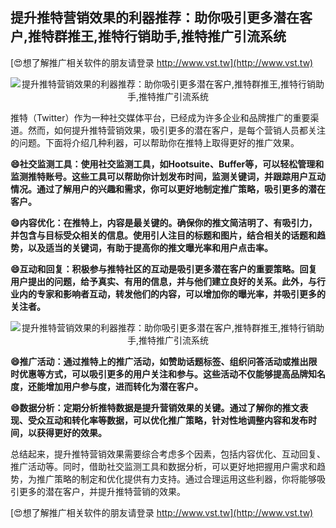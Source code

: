 ## **提升推特营销效果的利器推荐：助你吸引更多潜在客户,推特群推王,推特行销助手,推特推广引流系统**

[😍想了解推广相关软件的朋友请登录 http://www.vst.tw](http://www.vst.tw)

 <center><img src="https://vst.tw/MP4/tuiguang/png/8.png" alt="提升推特营销效果的利器推荐：助你吸引更多潜在客户,推特群推王,推特行销助手,推特推广引流系统"></center>

推特（Twitter）作为一种社交媒体平台，已经成为许多企业和品牌推广的重要渠道。然而，如何提升推特营销效果，吸引更多的潜在客户，是每个营销人员都关注的问题。下面将介绍几种利器，可以帮助你在推特上取得更好的推广效果。

**😄社交监测工具：使用社交监测工具，如Hootsuite、Buffer等，可以轻松管理和监测推特账号。这些工具可以帮助你计划发布时间，监测关键词，并跟踪用户互动情况。通过了解用户的兴趣和需求，你可以更好地制定推广策略，吸引更多的潜在客户。**

**😄内容优化：在推特上，内容是最关键的。确保你的推文简洁明了、有吸引力，并包含与目标受众相关的信息。使用引人注目的标题和图片，结合相关的话题和趋势，以及适当的关键词，有助于提高你的推文曝光率和用户点击率。**

**😄互动和回复：积极参与推特社区的互动是吸引更多潜在客户的重要策略。回复用户提出的问题，给予真实、有用的信息，并与他们建立良好的关系。此外，与行业内的专家和影响者互动，转发他们的内容，可以增加你的曝光率，并吸引更多的关注者。**

 <center><img src="https://vst.tw/MP4/tuiguang/png/7.png" alt="提升推特营销效果的利器推荐：助你吸引更多潜在客户,推特群推王,推特行销助手,推特推广引流系统"></center>

**😄推广活动：通过推特上的推广活动，如赞助话题标签、组织问答活动或推出限时优惠等方式，可以吸引更多的用户关注和参与。这些活动不仅能够提高品牌知名度，还能增加用户参与度，进而转化为潜在客户。**

**😄数据分析：定期分析推特数据是提升营销效果的关键。通过了解你的推文表现、受众互动和转化率等数据，可以优化推广策略，针对性地调整内容和发布时间，以获得更好的效果。**

总结起来，提升推特营销效果需要综合考虑多个因素，包括内容优化、互动回复、推广活动等。同时，借助社交监测工具和数据分析，可以更好地把握用户需求和趋势，为推广策略的制定和优化提供有力支持。通过合理运用这些利器，你将能够吸引更多的潜在客户，并提升推特营销的效果。

[😍想了解推广相关软件的朋友请登录 http://www.vst.tw](http://www.vst.tw)



